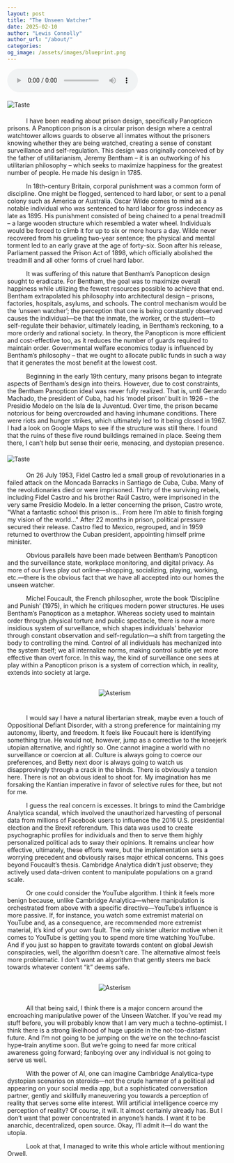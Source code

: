 ```yaml
---
layout: post
title: "The Unseen Watcher"
date: 2025-02-10
author: "Lewis Connolly"
author_url: "/about/"
categories:
og_image: /assets/images/blueprint.png
---
```


<div class="post">
    <audio class="audio-player" controls>
        <source src="/assets/audio/watcher.mp3" type="audio/mpeg">
    </audio>
    <!-- Blog content here -->
</div>

<img src="{{ '/assets/images/blueprint.png' | relative_url }}" alt="Taste" style="display: block; margin: 20px auto; max-width: 600px; height: auto;">

&nbsp;&nbsp;&nbsp;&nbsp;&nbsp;&nbsp;&nbsp;&nbsp;&nbsp;&nbsp; I have been reading about prison design, specifically Panopticon prisons. A Panopticon prison is a circular prison design where a central watchtower allows guards to observe all inmates without the prisoners knowing whether they are being watched, creating a sense of constant surveillance and self-regulation. This design was originally conceived of by the father of utilitarianism, Jeremy Bentham – it is an outworking of his utilitarian philosophy – which seeks to maximize happiness for the greatest number of people. He made his design in 1785.

&nbsp;&nbsp;&nbsp;&nbsp;&nbsp;&nbsp;&nbsp;&nbsp;&nbsp;&nbsp; In 18th-century Britain, corporal punishment was a common form of discipline. One might be flogged, sentenced to hard labor, or sent to a penal colony such as America or Australia. Oscar Wilde comes to mind as a notable individual who was sentenced to hard labor for gross indecency as late as 1895. His punishment consisted of being chained to a penal treadmill – a large wooden structure which resembled a water wheel. Individuals would be forced to climb it for up to six or more hours a day. Wilde never recovered from his grueling two-year sentence; the physical and mental torment led to an early grave at the age of forty-six. Soon after his release, Parliament passed the Prison Act of 1898, which officially abolished the treadmill and all other forms of cruel hard labor.

&nbsp;&nbsp;&nbsp;&nbsp;&nbsp;&nbsp;&nbsp;&nbsp;&nbsp;&nbsp; It was suffering of this nature that Bentham’s Panopticon design sought to eradicate. For Bentham, the goal was to maximize overall happiness while utilizing the fewest resources possible to achieve that end. Bentham extrapolated his philosophy into architectural design – prisons, factories, hospitals, asylums, and schools. The control mechanism would be the ‘unseen watcher’; the perception that one is being constantly observed causes the individual—be that the inmate, the worker, or the student—to self-regulate their behavior, ultimately leading, in Bentham’s reckoning, to a more orderly and rational society. In theory, the Panopticon is more efficient and cost-effective too, as it reduces the number of guards required to maintain order. Governmental welfare economics today is influenced by Bentham’s philosophy – that we ought to allocate public funds in such a way that it generates the most benefit at the lowest cost.

&nbsp;&nbsp;&nbsp;&nbsp;&nbsp;&nbsp;&nbsp;&nbsp;&nbsp;&nbsp; Beginning in the early 19th century, many prisons began to integrate aspects of Bentham’s design into theirs. However, due to cost constraints, the Bentham Panopticon ideal was never fully realized. That is, until Gerardo Machado, the president of Cuba, had his ‘model prison’ built in 1926 – the Presidio Modelo on the Isla de la Juventud. Over time, the prison became notorious for being overcrowded and having inhumane conditions. There were riots and hunger strikes, which ultimately led to it being closed in 1967. I had a look on Google Maps to see if the structure was still there. I found that the ruins of these five round buildings remained in place. Seeing them there, I can’t help but sense their eerie, menacing, and dystopian presence.

<img src="{{ '/assets/images/satelliteimage.png' | relative_url }}" alt="Taste" style="display: block; margin: 20px auto; max-width: 600px; height: auto;">

&nbsp;&nbsp;&nbsp;&nbsp;&nbsp;&nbsp;&nbsp;&nbsp;&nbsp;&nbsp; On 26 July 1953, Fidel Castro led a small group of revolutionaries in a failed attack on the Moncada Barracks in Santiago de Cuba, Cuba. Many of the revolutionaries died or were imprisoned. Thirty of the surviving rebels, including Fidel Castro and his brother Raúl Castro, were imprisoned in the very same Presidio Modelo. In a letter concerning the prison, Castro wrote, "What a fantastic school this prison is… From here I’m able to finish forging my vision of the world..." After 22 months in prison, political pressure secured their release. Castro fled to Mexico, regrouped, and in 1959 returned to overthrow the Cuban president, appointing himself prime minister.

&nbsp;&nbsp;&nbsp;&nbsp;&nbsp;&nbsp;&nbsp;&nbsp;&nbsp;&nbsp; Obvious parallels have been made between Bentham’s Panopticon and the surveillance state, workplace monitoring, and digital privacy. As more of our lives play out online—shopping, socializing, playing, working, etc.—there is the obvious fact that we have all accepted into our homes the unseen watcher.

&nbsp;&nbsp;&nbsp;&nbsp;&nbsp;&nbsp;&nbsp;&nbsp;&nbsp;&nbsp; Michel Foucault, the French philosopher, wrote the book ‘Discipline and Punish’ (1975), in which he critiques modern power structures. He uses Bentham’s Panopticon as a metaphor. Whereas society used to maintain order through physical torture and public spectacle, there is now a more insidious system of surveillance, which shapes individuals' behavior through constant observation and self-regulation—a shift from targeting the body to controlling the mind. Control of all individuals has mechanized into the system itself; we all internalize norms, making control subtle yet more effective than overt force. In this way, the kind of surveillance one sees at play within a Panopticon prison is a system of correction which, in reality, extends into society at large.

<div style="margin-top: 30px;"></div>
<img src="{{ '/assets/images/asterism2.png' | relative_url }}" alt="Asterism" style="display: block; margin: 20px auto; max-width: 85px; height: auto;">
<div style="margin-bottom: 40px;"></div>

&nbsp;&nbsp;&nbsp;&nbsp;&nbsp;&nbsp;&nbsp;&nbsp;&nbsp;&nbsp; I would say I have a natural libertarian streak, maybe even a touch of Oppositional Defiant Disorder, with a strong preference for maintaining my autonomy, liberty, and freedom. It feels like Foucault here is identifying something true. He would not, however, jump as a corrective to the kneejerk utopian alternative, and rightly so. One cannot imagine a world with no surveillance or coercion at all. Culture is always going to coerce our preferences, and Betty next door is always going to watch us disapprovingly through a crack in the blinds. There is obviously a tension here. There is not an obvious ideal to shoot for. My imagination has me forsaking the Kantian imperative in favor of selective rules for thee, but not for me.

&nbsp;&nbsp;&nbsp;&nbsp;&nbsp;&nbsp;&nbsp;&nbsp;&nbsp;&nbsp; I guess the real concern is excesses. It brings to mind the Cambridge Analytica scandal, which involved the unauthorized harvesting of personal data from millions of Facebook users to influence the 2016 U.S. presidential election and the Brexit referendum. This data was used to create psychographic profiles for individuals and then to serve them highly personalized political ads to sway their opinions. It remains unclear how effective, ultimately, these efforts were, but the implementation sets a worrying precedent and obviously raises major ethical concerns. This goes beyond Foucault’s thesis. Cambridge Analytica didn’t just observe; they actively used data-driven content to manipulate populations on a grand scale.

&nbsp;&nbsp;&nbsp;&nbsp;&nbsp;&nbsp;&nbsp;&nbsp;&nbsp;&nbsp; Or one could consider the YouTube algorithm. I think it feels more benign because, unlike Cambridge Analytica—where manipulation is orchestrated from above with a specific directive—YouTube’s influence is more passive. If, for instance, you watch some extremist material on YouTube and, as a consequence, are recommended more extremist material, it’s kind of your own fault. The only sinister ulterior motive when it comes to YouTube is getting you to spend more time watching YouTube. And if you just so happen to gravitate towards content on global Jewish conspiracies, well, the algorithm doesn’t care. The alternative almost feels more problematic. I don’t want an algorithm that gently steers me back towards whatever content “it” deems safe.

<div style="margin-top: 30px;"></div>
<img src="{{ '/assets/images/asterism1.png' | relative_url }}" alt="Asterism" style="display: block; margin: 20px auto; max-width: 85px; height: auto;">
<div style="margin-bottom: 30px;"></div>

&nbsp;&nbsp;&nbsp;&nbsp;&nbsp;&nbsp;&nbsp;&nbsp;&nbsp;&nbsp; All that being said, I think there is a major concern around the encroaching manipulative power of the Unseen Watcher. If you’ve read my stuff before, you will probably know that I am very much a techno-optimist. I think there is a strong likelihood of huge upside in the not-too-distant future. And I’m not going to be jumping on the we’re on the techno-fascist hype-train anytime soon. But we’re going to need far more critical awareness going forward; fanboying over any individual is not going to serve us well.

&nbsp;&nbsp;&nbsp;&nbsp;&nbsp;&nbsp;&nbsp;&nbsp;&nbsp;&nbsp; With the power of AI, one can imagine Cambridge Analytica-type dystopian scenarios on steroids—not the crude hammer of a political ad appearing on your social media app, but a sophisticated conversation partner, gently and skillfully maneuvering you towards a perception of reality that serves some elite interest. Will artificial intelligence coerce my perception of reality? Of course, it will. It almost certainly already has. But I don’t want that power concentrated in anyone’s hands. I want it to be anarchic, decentralized, open source. Okay, I’ll admit it—I do want the utopia.

&nbsp;&nbsp;&nbsp;&nbsp;&nbsp;&nbsp;&nbsp;&nbsp;&nbsp;&nbsp; Look at that, I managed to write this whole article without mentioning Orwell.

